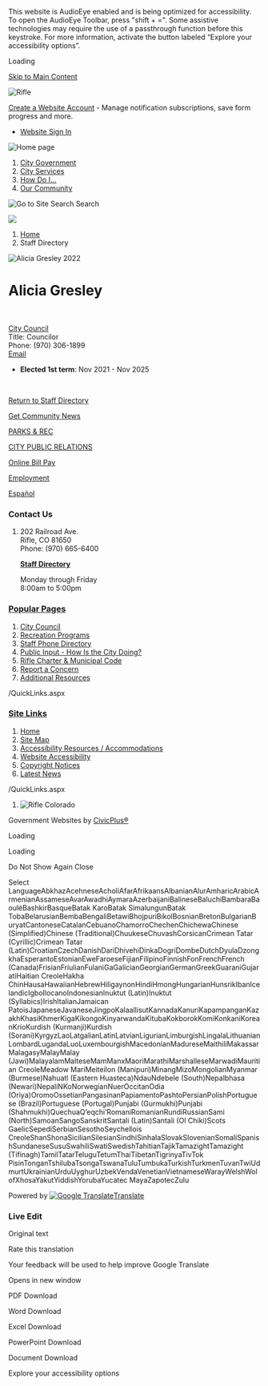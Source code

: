This website is AudioEye enabled and is being optimized for accessibility. To open the AudioEye Toolbar, press "shift + =". Some assistive technologies may require the use of a passthrough function before this keystroke. For more information, activate the button labeled “Explore your accessibility options”.

Loading

[Skip to Main Content](https://www.rifleco.org/directory.aspx?eid=47%2F)

![Rifle](https://www.rifleco.org/ImageRepository/Document?documentID=12839)

[Create a Website Account](https://www.rifleco.org/MyAccount/ProfileCreate) - Manage notification subscriptions, save form progress and more.   

- [Website Sign In](https://www.rifleco.org/MyAccount)

![Home page](https://www.rifleco.org/ImageRepository/Document?documentID=12838)

1. [City Government](https://www.rifleco.org/27/City-Government)
2. [City Services](https://www.rifleco.org/8/City-Services)
3. [How Do I...](https://www.rifleco.org/413/How-Do-I)
4. [Our Community](https://www.rifleco.org/629/Our-Community)

![Go to Site Search](https://www.rifleco.org/ImageRepository/Document?documentID=12840) Search

![](https://www.rifleco.org/ImageRepository/Document?documentID=12866)

1. [Home](https://www.rifleco.org)
2. Staff Directory

![Alicia Gresley 2022](https://www.rifleco.org/ImageRepository/Document?documentID=13121 "Alicia Gresley 2022")

# Alicia Gresley

 

[City Council](https://www.rifleco.org/Directory.aspx?DID=27)  
Title: Councilor  
Phone: (970) 306-1899  
[Email](mailto:agresley@rifleco.org)

- **Elected 1st term**: Nov 2021 - Nov 2025

 

[Return to Staff Directory](https://www.rifleco.org/Directory.aspx)

[Get Community News](https://www.rifleco.org/NotifyMe)

[PARKS &amp; REC](https://www.rifleco.org/ParksAndRec)

[CITY PUBLIC RELATIONS](https://www.rifleco.org/PublicRelations)

[Online Bill Pay](https://www.rifleco.org/689/Pay)

[Employment](https://www.rifleco.org/779/Employment-Opportunities)

[Español](https://www-rifleco-org.translate.goog/?_x_tr_sl=en&_x_tr_tl=es&_x_tr_hl=en-US)

### Contact Us

1. 202 Railroad Ave.  
   Rifle, CO 81650  
   Phone: (970) 665-6400
   
   [**Staff Directory**](https://www.rifleco.org/StaffDirectory)
   
   Monday through Friday  
   8:00am to 5:00pm

### [Popular Pages](https://www.rifleco.org/QuickLinks.aspx?CID=2)

1. [City Council](https://www.rifleco.org/CityCouncil)
2. [Recreation Programs](https://www.rifleco.org/RecSignup)
3. [Staff Phone Directory](https://www.rifleco.org/StaffDirectory)
4. [Public Input - How Is the City Doing?](https://www.rifleco.org/HowAreWeDoing)
5. [Rifle Charter &amp; Municipal Code](https://www.municode.com/library/co/rifle/codes/charter_and_municipal_code)
6. [Report a Concern](https://www.rifleco.org/692/Report)
7. [Additional Resources](https://www.rifleco.org/176/Additional-Resources)

/QuickLinks.aspx

### [Site Links](https://www.rifleco.org/QuickLinks.aspx?CID=11)

1. [Home](https://www.rifleco.org)
2. [Site Map](https://www.rifleco.org/sitemap)
3. [Accessibility Resources / Accommodations](https://www.rifleco.org/AccessibilityResources)
4. [Website Accessibility](https://www.rifleco.org/Accessibility)
5. [Copyright Notices](https://www.rifleco.org/site/copyright)
6. [Latest News](https://www.rifleco.org/civicalerts.aspx)

/QuickLinks.aspx

1. ![Rifle Colorado](https://www.rifleco.org/ImageRepository/Document?documentId=12842)

Government Websites by [CivicPlus®](https://connect.civicplus.com/referral)

Loading

Loading

Do Not Show Again Close

Select LanguageAbkhazAcehneseAcholiAfarAfrikaansAlbanianAlurAmharicArabicArmenianAssameseAvarAwadhiAymaraAzerbaijaniBalineseBaluchiBambaraBaouléBashkirBasqueBatak KaroBatak SimalungunBatak TobaBelarusianBembaBengaliBetawiBhojpuriBikolBosnianBretonBulgarianBuryatCantoneseCatalanCebuanoChamorroChechenChichewaChinese (Simplified)Chinese (Traditional)ChuukeseChuvashCorsicanCrimean Tatar (Cyrillic)Crimean Tatar (Latin)CroatianCzechDanishDariDhivehiDinkaDogriDombeDutchDyulaDzongkhaEsperantoEstonianEweFaroeseFijianFilipinoFinnishFonFrenchFrench (Canada)FrisianFriulianFulaniGaGalicianGeorgianGermanGreekGuaraniGujaratiHaitian CreoleHakha ChinHausaHawaiianHebrewHiligaynonHindiHmongHungarianHunsrikIbanIcelandicIgboIlocanoIndonesianInuktut (Latin)Inuktut (Syllabics)IrishItalianJamaican PatoisJapaneseJavaneseJingpoKalaallisutKannadaKanuriKapampanganKazakhKhasiKhmerKigaKikongoKinyarwandaKitubaKokborokKomiKonkaniKoreanKrioKurdish (Kurmanji)Kurdish (Sorani)KyrgyzLaoLatgalianLatinLatvianLigurianLimburgishLingalaLithuanianLombardLugandaLuoLuxembourgishMacedonianMadureseMaithiliMakassarMalagasyMalayMalay (Jawi)MalayalamMalteseMamManxMaoriMarathiMarshalleseMarwadiMauritian CreoleMeadow MariMeiteilon (Manipuri)MinangMizoMongolianMyanmar (Burmese)Nahuatl (Eastern Huasteca)NdauNdebele (South)Nepalbhasa (Newari)NepaliNKoNorwegianNuerOccitanOdia (Oriya)OromoOssetianPangasinanPapiamentoPashtoPersianPolishPortuguese (Brazil)Portuguese (Portugal)Punjabi (Gurmukhi)Punjabi (Shahmukhi)QuechuaQʼeqchiʼRomaniRomanianRundiRussianSami (North)SamoanSangoSanskritSantali (Latin)Santali (Ol Chiki)Scots GaelicSepediSerbianSesothoSeychellois CreoleShanShonaSicilianSilesianSindhiSinhalaSlovakSlovenianSomaliSpanishSundaneseSusuSwahiliSwatiSwedishTahitianTajikTamazightTamazight (Tifinagh)TamilTatarTeluguTetumThaiTibetanTigrinyaTivTok PisinTonganTshilubaTsongaTswanaTuluTumbukaTurkishTurkmenTuvanTwiUdmurtUkrainianUrduUyghurUzbekVendaVenetianVietnameseWarayWelshWolofXhosaYakutYiddishYorubaYucatec MayaZapotecZulu

Powered by [![Google Translate](https://www.gstatic.com/images/branding/googlelogo/1x/googlelogo_color_42x16dp.png)Translate](https://translate.google.com)

### Live Edit

Original text

Rate this translation

Your feedback will be used to help improve Google Translate

Opens in new window

PDF Download

Word Download

Excel Download

PowerPoint Download

Document Download

Explore your accessibility options
